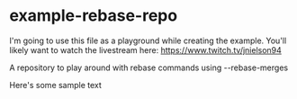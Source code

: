 # example-rebase-repo

I'm going to use this file as a playground while creating the example. You'll likely want to watch the livestream here: https://www.twitch.tv/jnielson94

A repository to play around with rebase commands using --rebase-merges

Here's some sample text
